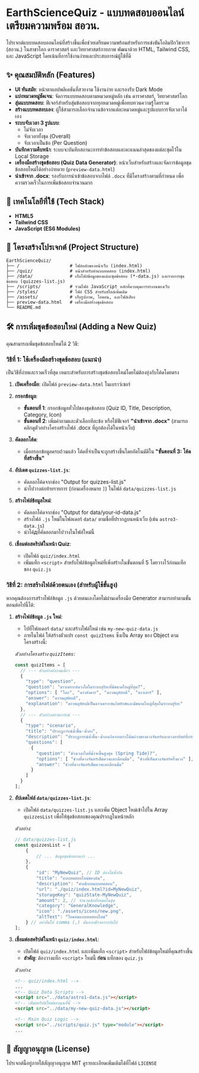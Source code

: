 # EarthScienceQuiz - แบบทดสอบออนไลน์เตรียมความพร้อม สอวน.

โปรเจกต์แบบทดสอบออนไลน์ที่สร้างขึ้นเพื่อช่วยเตรียมความพร้อมสำหรับการแข่งขันโอลิมปิกวิชาการ (สอวน.) ในสาขาโลก ดาราศาสตร์ และวิทยาศาสตร์กายภาพ พัฒนาด้วย HTML, Tailwind CSS, และ JavaScript โดยเน้นที่การใช้งานง่ายและประสบการณ์ผู้ใช้ที่ดี

## ✨ คุณสมบัติหลัก (Features)

- **UI ทันสมัย**: หน้าตาแอปพลิเคชันที่สวยงาม ใช้งานง่าย และรองรับ Dark Mode
- **แบ่งหมวดหมู่ชัดเจน**: จัดการแบบทดสอบตามหมวดหมู่หลัก เช่น ดาราศาสตร์, วิทยาศาสตร์โลก
- **สุ่มแบบทดสอบ**: ฟีเจอร์สำหรับสุ่มข้อสอบจากทุกหมวดหมู่เพื่อทบทวนความรู้โดยรวม
- **สร้างแบบทดสอบเอง**: ผู้ใช้สามารถเลือกจำนวนข้อจากแต่ละหมวดหมู่และรูปแบบการจับเวลาได้เอง
- **ระบบจับเวลา 3 รูปแบบ**:
  - ไม่จับเวลา
  - จับเวลาทั้งชุด (Overall)
  - จับเวลาเป็นข้อ (Per Question)
- **บันทึกความคืบหน้า**: ระบบจะบันทึกสถานะการทำข้อสอบและคะแนนล่าสุดของแต่ละชุดไว้ใน Local Storage
- **เครื่องมือสร้างชุดข้อสอบ (Quiz Data Generator)**: หน้าเว็บสำหรับสร้างและจัดการข้อมูลชุดข้อสอบใหม่ได้อย่างง่ายดาย (`preview-data.html`)
- **นำเข้าจาก .docx**: รองรับการนำเข้าข้อสอบจากไฟล์ `.docx` ที่มีโครงสร้างตามที่กำหนด เพื่อความรวดเร็วในการเพิ่มข้อสอบจำนวนมาก

## 🚀 เทคโนโลยีที่ใช้ (Tech Stack)

- **HTML5**
- **Tailwind CSS**
- **JavaScript (ES6 Modules)**

## 📂 โครงสร้างโปรเจกต์ (Project Structure)

```
EarthScienceQuiz/
├── /                   # ไฟล์หลักของหน้าเว็บ (index.html)
├── /quiz/              # หน้าสำหรับทำแบบทดสอบ (index.html)
├── /data/              # เก็บไฟล์ข้อมูลของแต่ละชุดข้อสอบ (*-data.js) และรายการชุดข้อสอบ (quizzes-list.js)
├── /scripts/           # รวมไฟล์ JavaScript หลักที่ควบคุมการทำงานของเว็บ
├── /styles/            # ไฟล์ CSS สำหรับสไตล์เพิ่มเติม
├── /assets/            # เก็บรูปภาพ, ไอคอน, และไฟล์เสียง
├── preview-data.html   # เครื่องมือสร้างชุดข้อสอบ
└── README.md
```

## 🛠️ การเพิ่มชุดข้อสอบใหม่ (Adding a New Quiz)

คุณสามารถเพิ่มชุดข้อสอบใหม่ได้ 2 วิธี:

### วิธีที่ 1: ใช้เครื่องมือสร้างชุดข้อสอบ (แนะนำ)

เป็นวิธีที่ง่ายและรวดเร็วที่สุด เหมาะสำหรับการสร้างชุดข้อสอบใหม่โดยไม่ต้องยุ่งกับโค้ดโดยตรง

1.  **เปิดเครื่องมือ**: เปิดไฟล์ `preview-data.html` ในเบราว์เซอร์

2.  **กรอกข้อมูล**:
    - **ขั้นตอนที่ 1**: กรอกข้อมูลทั่วไปของชุดข้อสอบ (Quiz ID, Title, Description, Category, Icon)
    - **ขั้นตอนที่ 2**: เพิ่มคำถามและตัวเลือกทีละข้อ หรือใช้ฟีเจอร์ **"นำเข้าจาก .docx"** (สามารถคลิกดูตัวอย่างโครงสร้างไฟล์ .docx ที่ถูกต้องได้ในหน้าเว็บ)

3.  **คัดลอกโค้ด**:
    - เมื่อกรอกข้อมูลครบถ้วนแล้ว โค้ดที่จำเป็นจะถูกสร้างขึ้นโดยอัตโนมัติใน **"ขั้นตอนที่ 3: โค้ดที่สร้างขึ้น"**

4.  **อัปเดต `quizzes-list.js`**:
    - คัดลอกโค้ดจากช่อง "Output for quizzes-list.js"
    - นำไปวางต่อท้ายรายการ (ก่อนเครื่องหมาย `]`) ในไฟล์ `data/quizzes-list.js`

5.  **สร้างไฟล์ข้อมูลใหม่**:
    - คัดลอกโค้ดจากช่อง "Output for data/your-id-data.js"
    - สร้างไฟล์ `.js` ใหม่ในโฟลเดอร์ `data/` ตามชื่อที่ปรากฏบนหน้าเว็บ (เช่น `astro3-data.js`)
    - นำโค้дที่คัดลอกมาไปวางในไฟล์ใหม่นี้

6.  **เชื่อมต่อสคริปต์ในหน้า Quiz**:
    - เปิดไฟล์ `quiz/index.html`
    - เพิ่มแท็ก `<script>` สำหรับไฟล์ข้อมูลใหม่ที่เพิ่งสร้างในขั้นตอนที่ 5 โดยวางไว้ก่อนแท็กของ `quiz.js`

### วิธีที่ 2: การสร้างไฟล์ด้วยตนเอง (สำหรับผู้ใช้ขั้นสูง)

หากคุณต้องการสร้างไฟล์ข้อมูล `.js` ด้วยตนเองโดยไม่ผ่านเครื่องมือ Generator สามารถทำตามขั้นตอนต่อไปนี้ได้:

1.  **สร้างไฟล์ข้อมูล `.js` ใหม่**:
    - ไปที่โฟลเดอร์ `data/` และสร้างไฟล์ใหม่ เช่น `my-new-quiz-data.js`
    - ภายในไฟล์ ให้สร้างตัวแปร `const quizItems` ซึ่งเป็น Array ของ Object ตามโครงสร้างนี้:

    *ตัวอย่างโครงสร้าง `quizItems`*:
    ```javascript
    const quizItems = [
      // --- ตัวอย่างคำถามเดี่ยว ---
      {
        "type": "question",
        "question": "ดาวเคราะห์ดวงใดในระบบสุริยะที่มีขนาดใหญ่ที่สุด?",
        "options": [ "โลก", "ดาวอังคาร", "ดาวพฤหัสบดี", "ดาวเสาร์" ],
        "answer": "ดาวพฤหัสบดี",
        "explanation": "ดาวพฤหัสบดีเป็นดาวเคราะห์แก๊สยักษ์และมีขนาดใหญ่ที่สุดในระบบสุริยะ"
      },
      // --- ตัวอย่างสถานการณ์ ---
      {
        "type": "scenario",
        "title": "ปรากฏการณ์น้ำขึ้น-น้ำลง",
        "description": "ปรากฏการณ์น้ำขึ้น-น้ำลงเกิดจากแรงโน้มถ่วงของดวงจันทร์และดวงอาทิตย์ที่กระทำต่อน้ำบนโลก",
        "questions": [
          {
            "question": "ช่วงเวลาใดที่น้ำจะขึ้นสูงสุด (Spring Tide)?",
            "options": [ "ช่วงที่ดวงจันทร์เต็มดวงและเดือนมืด", "ช่วงที่เห็นดวงจันทร์ครึ่งดวง" ],
            "answer": "ช่วงที่ดวงจันทร์เต็มดวงและเดือนมืด"
          }
        ]
      }
    ];
    ```

2.  **อัปเดตไฟล์ `data/quizzes-list.js`**:
    - เปิดไฟล์ `data/quizzes-list.js` และเพิ่ม Object ใหม่เข้าไปใน Array `quizzesList` เพื่อให้ชุดข้อสอบของคุณปรากฏในหน้าหลัก

    *ตัวอย่าง:*
    ```javascript
    // data/quizzes-list.js
    const quizzesList = [
        {
            // ... ข้อมูลชุดข้อสอบเก่า ...
        },
        {
            "id": "MyNewQuiz", // ID ต้องไม่ซ้ำกัน
            "title": "แบบทดสอบใหม่ของฉัน",
            "description": "คำอธิบายแบบทดสอบ",
            "url": "./quiz/index.html?id=MyNewQuiz",
            "storageKey": "quizState-MyNewQuiz",
            "amount": 2, // จำนวนข้อทั้งหมดในชุด
            "category": "GeneralKnowledge",
            "icon": "./assets/icons/new.png",
            "altText": "ไอคอนแบบทดสอบใหม่"
        } // อย่าลืมใส่ comma (,) คั่นหากมีรายการถัดไป
    ];
    ```

3.  **เชื่อมต่อสคริปต์ในหน้า `quiz/index.html`**:
    - เปิดไฟล์ `quiz/index.html` และเพิ่มแท็ก `<script>` สำหรับไฟล์ข้อมูลใหม่ที่คุณสร้างขึ้น
    - **สำคัญ**: ต้องวางแท็ก `<script>` ใหม่นี้ **ก่อน** แท็กของ `quiz.js`

    *ตัวอย่าง:*
    ```html
    <!-- quiz/index.html -->
    ...
    <!-- Quiz Data Scripts -->
    <script src="../data/astro1-data.js"></script>
    <!-- เพิ่มสคริปต์ใหม่ของคุณที่นี่ -->
    <script src="../data/my-new-quiz-data.js"></script>

    <!-- Main Quiz Logic -->
    <script src="../scripts/quiz.js" type="module"></script>
    ...
    ```



## 📄 สัญญาอนุญาต (License)

โปรเจกต์นี้อยู่ภายใต้สัญญาอนุญาต MIT ดูรายละเอียดเพิ่มเติมได้ที่ไฟล์ `LICENSE`